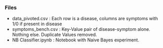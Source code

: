 ### Files
- data_pivoted.csv : Each row is a disease, columns are symptoms with 1/0 if present in disease
- symptoms_bench.csv : Key-Value pair of disease-symptom alone. Nothing else. Duplicate Values removed.
- NB Classifier.ipynb : Notebook with Naive Bayes experiment. 
